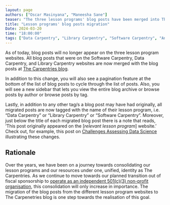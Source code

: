 ```yaml
---
layout: page
authors: ["Oscar Masinyana", "Maneesha Sane"]
teaser: "The three lesson programs' blog posts have been merged into The Carpentries blog"
title: "Lesson programs' blog posts migration"
Date: 2024-03-20
time: "18:00:00"
tags: ["Data Carpentry", "Library Carpentry", "Software Carpentry", "Announcements"]
---
```


As of today, blog posts will no longer appear on the three lesson program websites. All blog posts that were on the Software Carpentry, Data Carpentry, and Library Carpentry websites are now merged with the blog posts at [The Carpentries blog](https://carpentries.org/blog/).  

In addition to this change, you will also see a pagination feature at the bottom of the list of blog posts to cycle through the list of posts. Also, you will see a new sidebar that lets you view the entire blog archive or browse posts by author or browse posts by tag. 

Lastly,  in addition to any other tag/s a blog post may have had originally, all migrated posts are now tagged with the name of their lesson program, i.e. “Data Carpentry” or “Library Carpentry” or “Software Carpentry”. Moreover, just below the title of each migrated blog post there is a note that reads, ‘This post originally appeared on the [_relevant lesson program_] website.’ Check out, for example, this post on [Challenges Assessing Data Science](https://carpentries.org/blog/2017/12/data-science-assessment-challenges/) illustrating these changes.

## Rationale
Over the years, we have been on a journey towards consolidating our lesson programs and our resources under one, unified, identity as The Carpentries. As we continue to move towards our planned transition out of fiscal sponsorship to [operate as an independent 501(c)(3) non-profit organisation](https://carpentries.org/blog/2023/08/Carpentries-transition-to-independent-status/), this consolidation will only increase in importance. The migration of the blog posts from the different lesson program websites to The Carpenetries blog is one step towards the realisation of this goal. 

